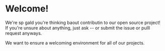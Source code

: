 # Welcome!
We're sp gald you're thinking baout contributin to our open source project!
If you're unsure about anything, just ask -- or submit the issue or pulll request anyways.

We want to ensure a welcoming environment for all of our projects.
